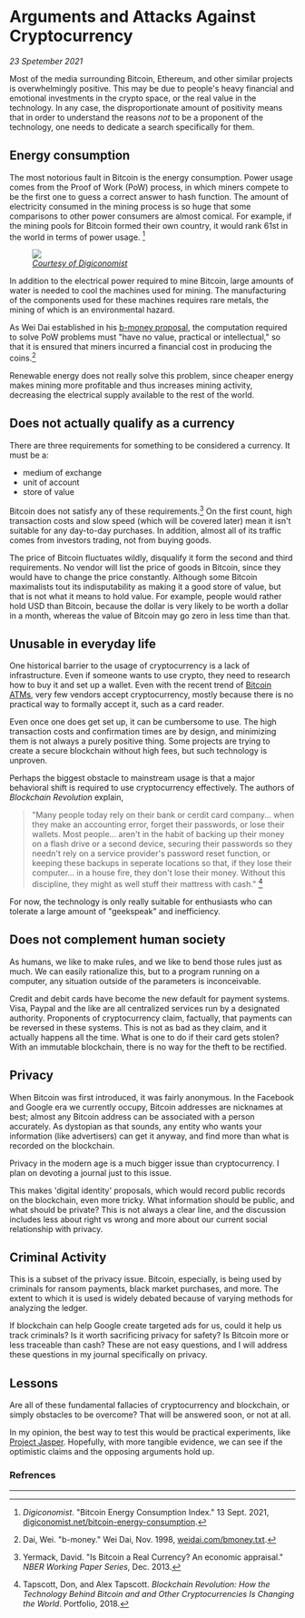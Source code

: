 # Arguments and Attacks Against Cryptocurrency
_23 Spetember 2021_


Most of the media surrounding Bitcoin, Ethereum, and other similar projects is overwhelmingly positive. This may be due to people's heavy financial and emotional investments in the crypto space, or the real value in the technology. In any case, the disproportionate amount of positivity means that in order to understand the reasons _not_ to be a proponent of the technology, one needs to dedicate a search specifically for them.

## Energy consumption

The most notorious fault in Bitcoin is the energy consumption. Power usage comes from the Proof of Work (PoW) process, in which miners compete to be the first one to guess a correct answer to hash function. The amount of electricity consumed in the mining process is so huge that some comparisons to other power consumers are almost comical. For example, if the mining pools for Bitcoin formed their own country, it would rank 61st in the world in terms of power usage. [^1]

<figure>
	<a href="https://digiconomist.net/bitcoin-energy-consumption">
		<img src="/images/Bitcoin_Energy_Usage.png">
		<figcaption><em>Courtesy of Digiconomist</em></figcaption>
	</a>
</figure>

In addition to the electrical power required to mine Bitcoin, large amounts of water is needed to cool the machines used for mining. The manufacturing of the components used for these machines requires rare metals, the mining of which is an environmental hazard.

As Wei Dai established in his [b-money proposal](http://www.weidai.com/bmoney.txt), the computation required to solve PoW problems must "have no value, practical or intellectual," so that it is ensured that miners incurred a financial cost in producing the coins.[^2]

Renewable energy does not really solve this problem, since cheaper energy makes mining more profitable and thus increases mining activity, decreasing the electrical supply available to the rest of the world.

## Does not actually qualify as a currency

There are three requirements for something to be considered a currency. It must be a:
- medium of exchange
- unit of account
- store of value

Bitcoin does not satisfy any of these requirements.[^3] On the first count, high transaction costs and slow speed (which will be covered later) mean it isn't suitable for any day-to-day purchases. In addition, almost all of its traffic comes from investors trading, not from buying goods. 

The price of Bitcoin fluctuates wildly, disqualify it form the second and third requirements. No vendor will list the price of goods in Bitcoin, since they would have to change the price constantly. Although some Bitcoin maximalists tout its indisputability as making it a good store of value, but that is not what it means to hold value. For example, people would rather hold USD than Bitcoin, because the dollar is very likely to be worth a dollar in a month, whereas the value of Bitcoin may go zero in less time than that. 

## Unusable in everyday life

One historical barrier to the usage of cryptocurrency is a lack of infrastructure. Even if someone wants to use crypto, they need to research how to buy it and set up a wallet. Even with the recent trend of [Bitcoin ATMs](https://www.bitcoin.com/bitcoin-atm/), very few vendors accept cryptocurrency, mostly because there is no practical way to formally accept it, such as a card reader.

Even once one does get set up, it can be cumbersome to use. The high transaction costs and confirmation times are by design, and minimizing them is not always a purely positive thing. Some projects are trying to create a secure blockchain without high fees, but such technology is unproven.

Perhaps the biggest obstacle to mainstream usage is that a major behavioral shift is required to use cryptocurrency effectively. The authors of _Blockchain Revolution_ explain, 

>"Many people today rely on their bank or cerdit card company... when they make an accounting error, forget their passwords, or lose their wallets. Most people... aren't in the habit of backing up their money on a flash drive or a second device, securing their passwords so they needn't rely on a service provider's password reset function, or keeping these backups in seperate locations so that, if they lose their computer... in a house fire, they don't lose their money. Without this discipline, they might as well stuff their mattress with cash." [^4]

For now, the technology is only really suitable for enthusiasts who can tolerate a large amount of "geekspeak" and inefficiency. 

## Does not complement human society

As humans, we like to make rules, and we like to bend those rules just as much. We can easily rationalize this, but to a program running on a computer, any situation outside of the parameters is inconceivable.

Credit and debit cards have become the new default for payment systems. Visa, Paypal and the like are all centralized services run by a designated authority. Proponents of cryptocurrency claim, factually, that payments can be reversed in these systems. This is not as bad as they claim, and it actually happens all the time. What is one to do if their card gets stolen? With an immutable blockchain, there is no way for the theft to be rectified. 

## Privacy

When Bitcoin was first introduced, it was fairly anonymous. In the Facebook and Google era we currently occupy, Bitcoin addresses are nicknames at best; almost any Bitcoin address can be associated with a person accurately. As dystopian as that sounds, any entity who wants your information (like advertisers) can get it anyway, and find more than what is recorded on the blockchain.

Privacy in the modern age is a much bigger issue than cryptocurrency. I plan on devoting a journal just to this issue.

This makes 'digital identity' proposals, which would record public records on the blockchain, even more tricky. What information should be public, and what should be private? This is not always a clear line, and the discussion includes less about right vs wrong and more about our current social relationship with privacy.

## Criminal Activity

This is a subset of the privacy issue. Bitcoin, especially, is being used by criminals for ransom payments, black market purchases, and more. The extent to which it is used is widely debated because of varying methods for analyzing the ledger. 

If blockchain can help Google create targeted ads for us, could it help us track criminals? Is it worth sacrificing privacy for safety? Is Bitcoin more or less traceable than cash? These are not easy questions, and I will address these questions in my journal specifically on privacy.

## Lessons

Are all of these fundamental fallacies of cryptocurrency and blockchain, or simply obstacles to be overcome? That will be answered soon, or not at all. 

In my opinion, the best way to test this would be practical experiments, like [Project Jasper](https://www.bankofcanada.ca/research/digital-currencies-and-fintech/projects/). Hopefully, with more tangible evidence, we can see if the optimistic claims and the opposing arguments hold up. 

### Refrences

---

[^1]: _Digiconomist_. "Bitcoin Energy Consumption Index." 13 Sept. 2021, [digiconomist.net/bitcoin-energy-consumption](https://digiconomist.net/bitcoin-energy-consumption).

[^2]: Dai, Wei. "b-money." Wei Dai, Nov. 1998, [weidai.com/bmoney.txt](http://www.weidai.com/bmoney.txt).

[^3]: Yermack, David. "Is Bitcoin a Real Currency? An economic appraisal." _NBER Working Paper Series_, Dec. 2013. 

[^4]: Tapscott, Don, and Alex Tapscott. _Blockchain Revolution: How the Technology Behind Bitcoin and and Other Cryptocurrencies Is Changing the World_. Portfolio, 2018. 